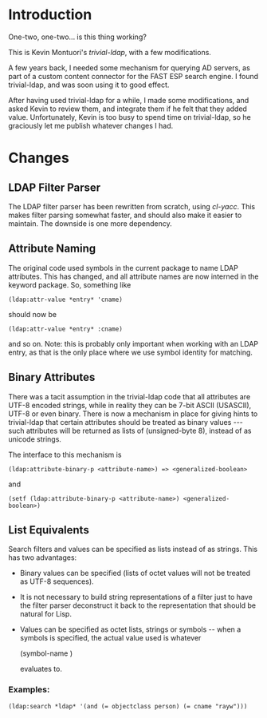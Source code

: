 Introduction
============

One-two, one-two... is this thing working?

This is Kevin Montuori's *trivial-ldap*, with a few modifications.

A few years back, I needed some mechanism for querying AD servers, as
part of a custom content connector for the FAST ESP search engine. I
found trivial-ldap, and was soon using it to good effect.

After having used trivial-ldap for a while, I made some modifications,
and asked Kevin to review them, and integrate them if he felt that
they added value. Unfortunately, Kevin is too busy to spend time
on trivial-ldap, so he graciously let me publish whatever changes I
had.

Changes
=======

LDAP Filter Parser
------------------

The LDAP filter parser has been rewritten from scratch, using
*cl-yacc*. This makes filter parsing somewhat faster, and should also
make it easier to maintain. The downside is one more dependency.

Attribute Naming
----------------

The original code used symbols in the current package to name LDAP
attributes. This has changed, and all attribute names are now interned
in the keyword package. So, something like

    (ldap:attr-value *entry* 'cname)

should now be

    (ldap:attr-value *entry* :cname)

and so on. Note: this is probably only important when working with an
LDAP entry, as that is the only place where we use symbol identity for
matching.

Binary Attributes
-----------------

There was a tacit assumption in the trivial-ldap code that all
attributes are UTF-8 encoded strings, while in reality they can be
7-bit ASCII (USASCII), UTF-8 or even binary. There is now a mechanism
in place for giving hints to trivial-ldap that certain attributes
should be treated as binary values --- such attributes will be
returned as lists of (unsigned-byte 8), instead of as unicode
strings.

The interface to this mechanism is

    (ldap:attribute-binary-p <attribute-name>) => <generalized-boolean>

and

    (setf (ldap:attribute-binary-p <attribute-name>) <generalized-boolean>)


List Equivalents
----------------

Search filters and values can be specified as lists instead of as
strings. This has two advantages:

* Binary values can be specified (lists of octet values will not be
  treated as UTF-8 sequences).

* It is not necessary to build string representations of a filter just
  to have the filter parser deconstruct it back to the representation
  that should be natural for Lisp.

* Values can be specified as octet lists, strings or symbols --
  when a symbols is specified, the actual value used is whatever

    (symbol-name <symbol>) 

  evaluates to.

### Examples:

    (ldap:search *ldap* '(and (= objectclass person) (= cname "rayw")))


